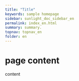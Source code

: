 ```yaml
---
title: "Title"
keywords: sample homepage
sidebar: sunlight_doc_sidebar_en
permalink: index_en.html
summary: summary.
topnav: topnav_en
folder: en
---
```


# page content
content